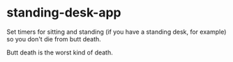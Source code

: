 standing-desk-app
=================

Set timers for sitting and standing (if you have a standing desk, for example) so you don't die from butt death.

Butt death is the worst kind of death.
